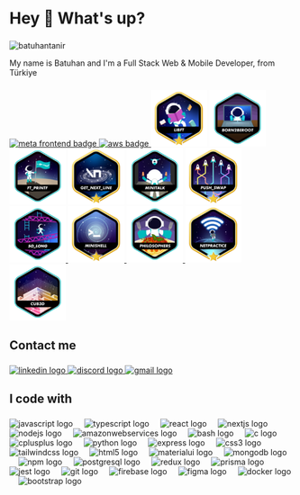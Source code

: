<h1 align="left">Hey 👋 What's up?</h1>

###
<p align="left"><img src="https://komarev.com/ghpvc/?username=batuhantanir&label=Profile%20views&color=ff0000&style=plastic" alt="batuhantanir" /> </p>
<p align="left">My name is Batuhan and I'm a Full Stack Web & Mobile Developer, from Türkiye</p>



###

<div align="left">
  <a  href="https://www.credly.com/badges/c5917a86-3924-456b-8087-04553f2de5b9/public_url" target="_blank" align="center" >
    <img src="https://i.hizliresim.com/hjyjpgv.png" height="92" alt="meta frontend badge"  />
  </a>
  <a  href="https://www.credly.com/badges/7d3e2867-5c58-4058-8cf5-9b0f8ec48f0d" target="_blank">
    <img src="https://i.hizliresim.com/mimqqqd.png" height="100" alt="aws badge"  />
  </a>
  <img src="https://raw.githubusercontent.com/batuhantanir/batuhantanir/main/badges/libftm.png" height="100" alt="Libft"  />
  <img src="https://raw.githubusercontent.com/batuhantanir/batuhantanir/main/badges/born2beroote.png" height="100" alt="Born 2 Be Root"  />
  <img src="https://raw.githubusercontent.com/batuhantanir/batuhantanir/main/badges/ft_printfe.png" height="100" alt="ft_printf"  />
  <img src="https://raw.githubusercontent.com/batuhantanir/batuhantanir/main/badges/get_next_linem.png" height="100" alt="get next line"  />
  <img src="https://raw.githubusercontent.com/batuhantanir/batuhantanir/main/badges/minitalke.png" height="100" alt="minitalk"  />
  <a  href="https://github.com/batuhantanir/push_swap" target="_blank">
    <img src="https://raw.githubusercontent.com/batuhantanir/batuhantanir/main/badges/push_swapm.png" height="100" alt="push_swap"  />
  </a>
  <a  href="https://github.com/batuhantanir/So_Long" target="_blank">
    <img src="https://raw.githubusercontent.com/batuhantanir/batuhantanir/main/badges/so_longe.png" height="100" alt="so_long"  />
  </a>
   <a  href="https://github.com/batuhantanir/MiniShell" target="_blank">
    <img src="https://raw.githubusercontent.com/batuhantanir/batuhantanir/main/badges/minishellm.png" height="100" alt="Minishell"  />
  </a>
  <a  href="https://github.com/batuhantanir/philosophers" target="_blank">
    <img src="https://raw.githubusercontent.com/batuhantanir/batuhantanir/main/badges/philosopherse.png" height="100" alt="philosophers"  />
  </a>
   <a  href="https://github.com/batuhantanir/netpractice" target="_blank">
    <img src="https://raw.githubusercontent.com/batuhantanir/batuhantanir/main/badges/netpracticem.png" height="100" alt="netpractice"  />
  </a>
  <a  href="https://github.com/batuhantanir/cub3d" target="_blank">
    <img src="https://raw.githubusercontent.com/batuhantanir/batuhantanir/main/badges/cub3de.png" height="100" alt="netpractice"  />
  </a>
</p>

###

<h2 align="left">Contact me</h2>

###

<div align="left">
  <a href="https://www.linkedin.com/in/batuhan-tanir/" target="_blank">
    <img src="https://img.shields.io/static/v1?message=LinkedIn&logo=linkedin&label=&color=0077B5&logoColor=white&labelColor=&style=for-the-badge" height="40" alt="linkedin logo"  />
  </a>
  <a href="https://discord.com/users/610529298893373478" target="_blank">
    <img src="https://img.shields.io/static/v1?message=Discord&logo=discord&label=&color=7289DA&logoColor=white&labelColor=&style=for-the-badge" height="40" alt="discord logo"  />
  </a>
  <a href="mailto:batuhan.tanir00@gmail.com" target="_blank">
    <img src="https://img.shields.io/static/v1?message=Gmail&logo=gmail&label=&color=D14836&logoColor=white&labelColor=&style=for-the-badge" height="40" alt="gmail logo"  />
  </a>
</div>

###

<h2 align="left">I code with</h2>

###

<div align="left">
  <img src="https://skillicons.dev/icons?i=js" height="40" alt="javascript logo"  />
  <img width="12" />
  <img src="https://skillicons.dev/icons?i=ts" height="40" alt="typescript logo"  />
  <img width="12" />
  <img src="https://skillicons.dev/icons?i=react" height="40" alt="react logo"  />
  <img width="12" />
  <img src="https://skillicons.dev/icons?i=nextjs" height="40" alt="nextjs logo"  />
  <img width="12" />
  <img src="https://skillicons.dev/icons?i=nodejs" height="40" alt="nodejs logo"  />
  <img width="12" />
  <img src="https://skillicons.dev/icons?i=aws" height="40" alt="amazonwebservices logo"  />
  <img width="12" />
  <img src="https://skillicons.dev/icons?i=bash" height="40" alt="bash logo"  />
  <img width="12" />
  <img src="https://skillicons.dev/icons?i=c" height="40" alt="c logo"  />
  <img width="12" />
  <img src="https://skillicons.dev/icons?i=cpp" height="40" alt="cplusplus logo"  />
  <img width="12" />
  <img src="https://skillicons.dev/icons?i=py" height="40" alt="python logo"  />
  <img width="12" />
  <img src="https://skillicons.dev/icons?i=express" height="40" alt="express logo"  />
  <img width="12" />
  <img src="https://skillicons.dev/icons?i=css" height="40" alt="css3 logo"  />
  <img width="12" />
  <img src="https://skillicons.dev/icons?i=tailwind" height="40" alt="tailwindcss logo"  />
  <img width="12" />
  <img src="https://skillicons.dev/icons?i=html" height="40" alt="html5 logo"  />
  <img width="12" />
  <img src="https://skillicons.dev/icons?i=materialui" height="40" alt="materialui logo"  />
  <img width="12" />
  <img src="https://skillicons.dev/icons?i=mongodb" height="40" alt="mongodb logo"  />
  <img width="12" />
  <img src="https://cdn.simpleicons.org/npm/CB3837" height="40" alt="npm logo"  />
  <img width="12" />
  <img src="https://skillicons.dev/icons?i=postgres" height="40" alt="postgresql logo"  />
  <img width="12" />
  <img src="https://skillicons.dev/icons?i=redux" height="40" alt="redux logo"  />
  <img width="12" />
  <img src="https://skillicons.dev/icons?i=prisma" height="40" alt="prisma logo"  />
  <img width="12" />
  <img src="https://skillicons.dev/icons?i=jest" height="40" alt="jest logo"  />
  <img width="12" />
  <img src="https://skillicons.dev/icons?i=git" height="40" alt="git logo"  />
  <img width="12" />
  <img src="https://skillicons.dev/icons?i=firebase" height="40" alt="firebase logo"  />
  <img width="12" />
  <img src="https://skillicons.dev/icons?i=figma" height="40" alt="figma logo"  />
  <img width="12" />
  <img src="https://skillicons.dev/icons?i=docker" height="40" alt="docker logo"  />
  <img width="12" />
  <img src="https://skillicons.dev/icons?i=bootstrap" height="40" alt="bootstrap logo"  />
</div>

###
